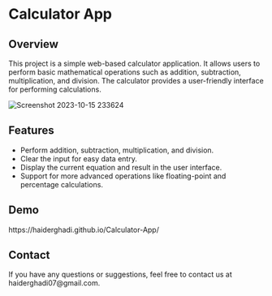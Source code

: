 <!DOCTYPE html>
<html>
<head>
</head>
<body>

<h1>Calculator App</h1>

<h2>Overview</h2>

<p>This project is a simple web-based calculator application. It allows users to perform basic mathematical operations such as addition, subtraction, multiplication, and division. The calculator provides a user-friendly interface for performing calculations.</p>

![Screenshot 2023-10-15 233624](https://github.com/Haiderghadi/Calculator-App/assets/130603999/4f94aa68-f3f3-41ce-949a-1174675b337d)


<h2>Features</h2>

<ul>
    <li>Perform addition, subtraction, multiplication, and division.</li>
    <li>Clear the input for easy data entry.</li>
    <li>Display the current equation and result in the user interface.</li>
    <li>Support for more advanced operations like floating-point and percentage calculations.</li>
</ul>

<h2>Demo</h2>

<p>https://haiderghadi.github.io/Calculator-App/</p>

<h2>Contact</h2>

<p>If you have any questions or suggestions, feel free to contact us at haiderghadi07@gmail.com.</p>
</body>
</html>
